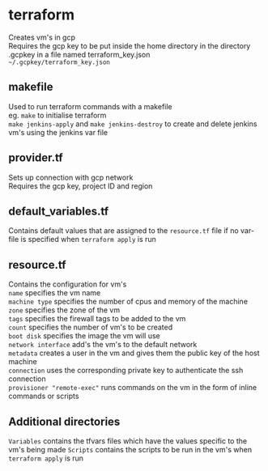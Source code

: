 # terraform
Creates vm's in gcp  
Requires the gcp key to be put inside the home directory in the directory .gcpkey in a file named terraform_key.json  
`~/.gcpkey/terraform_key.json`

## makefile
Used to run terraform commands with a makefile  
eg. `make` to initialise terraform  
`make jenkins-apply` and `make jenkins-destroy` to create and delete jenkins vm's using the jenkins var file

## provider.tf
Sets up connection with gcp network  
Requires the gcp key, project ID and region  

## default_variables.tf
Contains default values that are assigned to the `resource.tf` file if no var-file is specified when `terraform apply` is run

## resource.tf
Contains the configuration for vm's  
`name` specifies the vm name  
`machine type` specifies the number of cpus and memory of the machine  
`zone` specifies the zone of the vm  
`tags` specifies the firewall tags to be added to the vm  
`count` specifies the number of vm's to be created  
`boot disk` specifies the image the vm will use  
`network interface` add's the vm's to the default network  
`metadata` creates a user in the vm and gives them the public key of the host machine  
`connection` uses the corresponding private key to authenticate the ssh connection  
`provisioner "remote-exec"` runs commands on the vm in the form of inline commands or scripts  

## Additional directories
`Variables` contains the tfvars files which have the values specific to the vm's being made
`Scripts` contains the scripts to be run in the vm's when `terraform apply` is run
